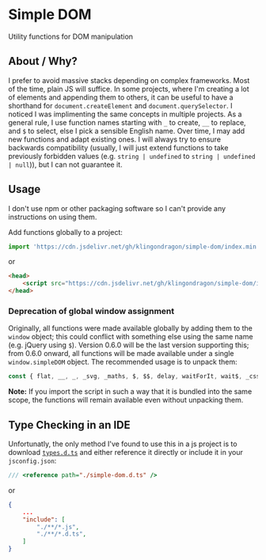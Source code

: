 # Simple DOM
Utility functions for DOM manipulation

## About / Why?
I prefer to avoid massive stacks depending on complex frameworks. Most of the time, plain JS will suffice. In some projects, where I'm creating a lot of elements and appending them to others, it can be useful to have a shorthand for `document.createElement` and `document.querySelector`. I noticed I was implimenting the same concepts in multiple projects. As a general rule, I use function names starting with `_` to create, `__` to replace, and `$` to select, else I pick a sensible English name. Over time, I may add new functions and adapt existing ones. I will always try to ensure backwards compatibility (usually, I will just extend functions to take previously forbidden values (e.g. `string | undefined` to `string | undefined | null`)), but I can not guarantee it.

## Usage
I don't use npm or other packaging software so I can't provide any instructions on using them.

Add functions globally to a project:
```js
import 'https://cdn.jsdelivr.net/gh/klingondragon/simple-dom/index.min.js';
```
or
```html
<head>
    <script src="https://cdn.jsdelivr.net/gh/klingondragon/simple-dom/index.min.js"></script>
</head>
```
### Deprecation of global window assignment
Originally, all functions were made available globally by adding them to the `window` object; this could conflict with something else using the same name (e.g. jQuery using `$`). Version 0.6.0 will be the last version supporting this; from 0.6.0 onward, all functions will be made available under a single `window.simpleDOM` object. The recommended usage is to unpack them:
```js
const { flat, __, _, _svg, _maths, $, $$, delay, waitForIt, wait$, _css, O } = window.simpleDOM;
```
**Note:** If you import the script in such a way that it is bundled into the same scope, the functions will remain available even without unpacking them.

## Type Checking in an IDE
Unfortunatly, the only method I've found to use this in a js project is to download [`types.d.ts`](./types.d.ts) and either reference it directly or include it in your `jsconfig.json`:
```js
/// <reference path="./simple-dom.d.ts" />
```
or
```json
{
    ...
    "include": [
        "./**/*.js",
        "./**/*.d.ts",
    ]
}
```

